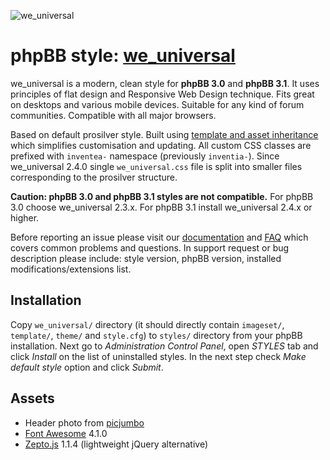 ![we_universal](https://inventea.com/images/we_universal.png)


phpBB style: [we_universal](https://inventea.com/en/projects/we_universal)
==========================================================================

we_universal is a modern, clean style for **phpBB 3.0** and **phpBB 3.1**.
It uses principles of flat design and Responsive Web Design technique. Fits
great on desktops and various mobile devices. Suitable for any kind of forum
communities. Compatible with all major browsers.

Based on default prosilver style. Built using [template and asset
inheritance](https://www.phpbb.com/styles/create/#a-inheritance) which
simplifies customisation and updating. All custom CSS classes are prefixed with
`inventea-` namespace (previously `inventia-`). Since we_universal 2.4.0 single
`we_universal.css` file is split into smaller files corresponding to the
prosilver structure.

**Caution: phpBB 3.0 and phpBB 3.1 styles are not compatible.** For phpBB 3.0
choose we_universal 2.3.x. For phpBB 3.1 install we_universal 2.4.x or higher.

Before reporting an issue please visit our
[documentation](https://inventea.com/en/projects/we_universal/documentation) and
[FAQ](https://inventea.com/en/projects/we_universal/faq) which covers common
problems and questions. In support request or bug description please include:
style version, phpBB version, installed modifications/extensions list.


Installation
------------

Copy `we_universal/` directory (it should directly contain `imageset/`,
`template/`, `theme/` and `style.cfg`) to `styles/` directory from your phpBB
installation. Next go to *Administration Control Panel*, open *STYLES* tab and
click *Install* on the list of uninstalled styles. In the next step check
*Make default style* option and click *Submit*.


Assets
------

* Header photo from [picjumbo](http://picjumbo.com)
* [Font Awesome](http://fortawesome.github.io/Font-Awesome/) 4.1.0
* [Zepto.js](http://zeptojs.com) 1.1.4 (lightweight jQuery alternative)
